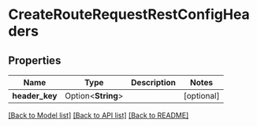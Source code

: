 # CreateRouteRequestRestConfigHeaders

## Properties

Name | Type | Description | Notes
------------ | ------------- | ------------- | -------------
**header_key** | Option<**String**> |  | [optional]

[[Back to Model list]](../README.md#documentation-for-models) [[Back to API list]](../README.md#documentation-for-api-endpoints) [[Back to README]](../README.md)


